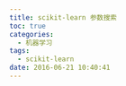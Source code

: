 ```yaml
---
title: scikit-learn 参数搜索
toc: true
categories:
  - 机器学习
tags:
  - scikit-learn
date: 2016-06-21 10:40:41
---
```

